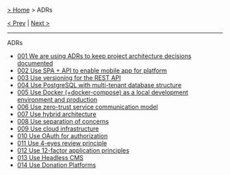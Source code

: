 [> Home](../README.md) > ADRs

[< Prev](../2.Solution/2.5.Roadmap.md)  |  [Next >](ADR-001-use-adr.md)

---

ADRs
- [001 We are using ADRs to keep project architecture decisions documented](ADR-001-use-adr.md)
- [002 Use SPA + API to enable mobile app for platform](ADR-002-spa-api-mobile.md)
- [003 Use versioning for the REST API](ADR-003-rest-api-versioning.md)
- [004 Use PostgreSQL with multi-tenant database structure](ADR-004-PostgreSQL-database.md)
- [005 Use Docker (+docker-compose) as a local development environment and production](ADR-005-use-docker.md)
- [006 Use zero-trust service communication model](ADR-006-security-zero-trust.md)
- [007 Use hybrid architecture](ADR-007-hybrid-architecture.md)
- [008 Use separation of concerns](ADR-008-separation-of-concerns.md)
- [009 Use cloud infrastructure](ADR-009-cloud-infrastructure-AWS.md)
- [010 Use OAuth for authorization](ADR-010-authorization-OAuth.md)
- [011 Use 4-eyes review principle](ADR-011-4-eyes-review.md)
- [012 Use 12-factor application principles](ADR-012-12-factor-application-principles.md)
- [013 Use Headless CMS](ADR-013-strapi-headless-cms.md)
- [014 Use Donation Platforms](ADR-014-donation-platforms.md)
